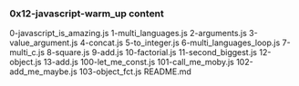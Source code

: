 ### 0x12-javascript-warm_up content

0-javascript_is_amazing.js
1-multi_languages.js
2-arguments.js
3-value_argument.js
4-concat.js
5-to_integer.js
6-multi_languages_loop.js
7-multi_c.js
8-square.js
9-add.js
10-factorial.js
11-second_biggest.js
12-object.js
13-add.js
100-let_me_const.js
101-call_me_moby.js
102-add_me_maybe.js
103-object_fct.js
README.md

